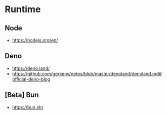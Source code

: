 # Runtime

## Node
- https://nodejs.org/en/

## Deno
- https://deno.land/
- https://github.com/gerkenv/notes/blob/master/denoland/denoland.md#official-deno-blog

## [Beta] Bun
- https://bun.sh/

